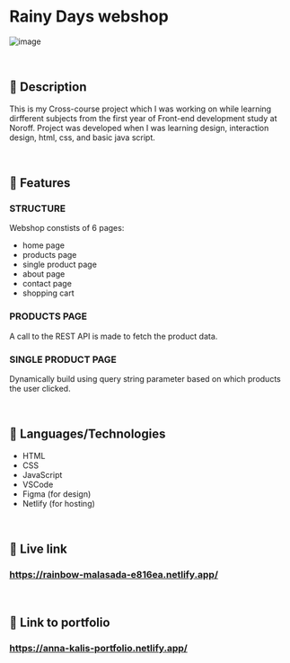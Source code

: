 # Rainy Days webshop 

![image](https://anna-kalis-portfolio.netlify.app/images/rainy-days-shop.png)

<br>

## 📌 Description

This is my Cross-course project which I was working on while learning dirfferent subjects from the first year of Front-end development study at Noroff.
Project was developed when I was learning design, interaction design, html, css, and basic java script.

<br>

## 📌 Features

### STRUCTURE
Webshop constists of 6 pages:
- home page
- products page
- single product page
- about page
- contact page
- shopping cart

### PRODUCTS PAGE
A call to the REST API is made to fetch the product data.

### SINGLE PRODUCT PAGE
Dynamically build using query string parameter based on which products the user clicked.

<br>

## 📌 Languages/Technologies

* HTML
* CSS
* JavaScript
* VSCode
* Figma (for design)
* Netlify (for hosting)

<br>

## 📌 Live link
### https://rainbow-malasada-e816ea.netlify.app/
<br>

## 📌 Link to portfolio
### https://anna-kalis-portfolio.netlify.app/
<br>
